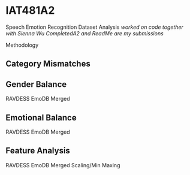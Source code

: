 # IAT481A2
Speech Emotion Recognition Dataset Analysis
*worked on code together with Sienna Wu*
*CompletedA2 and ReadMe are my submissions*

Methodology 

## Category Mismatches

## Gender Balance 
RAVDESS 
EmoDB
Merged

## Emotional Balance
RAVDESS
EmoDB
Merged

## Feature Analysis 
RAVDESS
EmoDB 
Merged 
Scaling/Min Maxing

